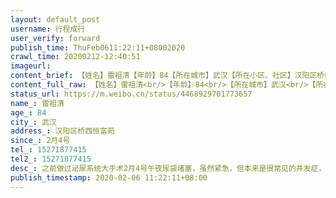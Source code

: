 ```yaml
---
layout: default_post
username: 行程成行
user_verify: forward
publish_time: ThuFeb0611:22:11+08002020
crawl_time: 20200212-12:40:51
imageurl: 
content_brief: 【姓名】雷祖清【年龄】84【所在城市】武汉【所在小区、社区】汉阳区桥西恒富苑【患病时间】2月4号【联系方式】15271877415【其他紧急联系人】15271877415【病情描述】之前做过泌尿系统大手术2月4号午夜尿袋堵塞，虽然紧急，但本来是很常见的并发症，之前都有过相同情况！2月5号早晨直到中午到 ...全文
content_full_raw: 【姓名】雷祖清<br/>【年龄】84<br/>【所在城市】武汉<br/>【所在小区、社区】汉阳区桥西恒富苑<br/>【患病时间】2月4号<br/>【联系方式】15271877415<br/>【其他紧急联系人】15271877415<br/>【病情描述】之前做过泌尿系统大手术2月4号午夜尿袋堵塞，虽然紧急，但本来是很常见的并发症，之前都有过相同情况！2月5号早晨直到中午到各大医院求治均召拒绝，除发热门诊其他都不好接治（医生实话说客观建议是吃消炎药硬抗，估计会有尿毒症及肾坏死，就看运气，疫情过去的早就还有希望！），由于密集接触医院及救护车（来不及反复消毒），医生建议向社区报告高危密切接触！<br/>无奈回家后病人发热，打当地医疗救助电话表示无法解决。微信向社区及市长热线报备均无相应！<br/>不应该专门准备一家医院诊治其他病例吗？疫情很紧急，可以理解，但应该规划好啊！现在活生生让其他重症变为发热高危！<br/>求救求救啊！
status_url: https://m.weibo.cn/status/4468929701773657
name_: 雷祖清
age_: 84
city_: 武汉
address_: 汉阳区桥西恒富苑
since_: 2月4号
tel_: 15271877415
tel2_: 15271877415
desc_: 之前做过泌尿系统大手术2月4号午夜尿袋堵塞，虽然紧急，但本来是很常见的并发症，之前都有过相同情况！2月5号早晨直到中午到各大医院求治均召拒绝，除发热门诊其他都不好接治（医生实话说客观建议是吃消炎药硬抗，估计会有尿毒症及肾坏死，就看运气，疫情过去的早就还有希望！），由于密集接触医院及救护车（来不及反复消毒），医生建议向社区报告高危密切接触！无奈回家后病人发热，打当地医疗救助电话表示无法解决。微信向社区及市长热线报备均无相应！不应该专门准备一家医院诊治其他病例吗？疫情很紧急，可以理解，但应该规划好啊！现在活生生让其他重症变为发热高危！求救求救啊！
publish_timestamp: 2020-02-06 11:22:11+08:00
---
```


